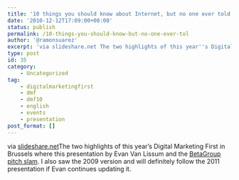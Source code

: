 ```yaml
---
title: '10 things you should know about Internet, but no one ever told you-2010 version'
date: '2010-12-12T17:09:00+00:00'
status: publish
permalink: /10-things-you-should-know-but-no-one-ever-tol
author: '@ramonsuarez'
excerpt: 'via slideshare.net The two highlights of this year''s Digital Marketing First in Brussels where this presentation by Evan Van Lissum and the BetaGroup pitch slam. I also saw the 2009 version and will definitely follow the 2011 presentation if Evan ...'
type: post
id: 35
category:
    - Uncategorized
tag:
    - digitalmarketingfirst
    - dmf
    - dmf10
    - english
    - events
    - presentation
post_format: []
---
```

via [slideshare.net](http://www.slideshare.net/Hotei/10things2010)</div>The two highlights of this year’s Digital Marketing First in Brussels where this presentation by Evan Van Lissum and the [BetaGroup pitch slam](https://spideroak.com/download/referral/0dee7aede1b4ad45dc2c60c457828813). I also saw the 2009 version and will definitely follow the 2011 presentation if Evan continues updating it.

</div>